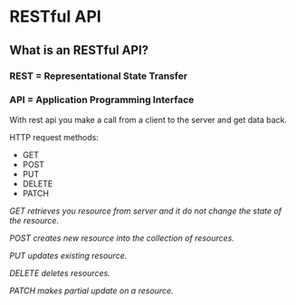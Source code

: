 # RESTful API

## What is an RESTful API?

### REST = Representational State Transfer

### API = Application Programming Interface

With rest api you make a call from a client to the server and get data back.

HTTP request methods:
* GET
* POST
* PUT
* DELETE
* PATCH

*GET retrieves you resource from server and it do not change the state of the resource.*

*POST creates new resource into the collection of resources.*

*PUT updates existing resource.*

*DELETE deletes resources.*

*PATCH makes partial update on a resource.*



